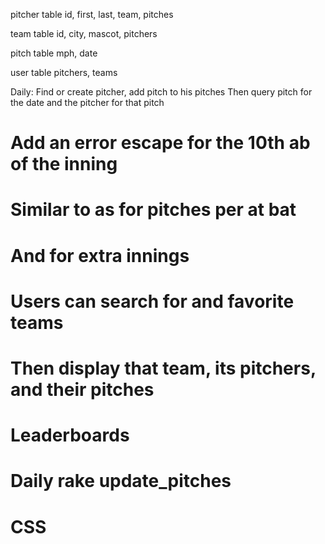 pitcher table
  id, first, last, team, pitches

team table
  id, city, mascot, pitchers

pitch table
  mph, date

user table
  pitchers, teams

Daily: Find or create pitcher, add pitch to his pitches
Then query pitch for the date and the pitcher for that pitch

# Add an error escape for the 10th ab of the inning
# Similar to as for pitches per at bat
# And for extra innings

# Users can search for and favorite teams
# Then display that team, its pitchers, and their pitches

# Leaderboards

# Daily rake update_pitches

# CSS